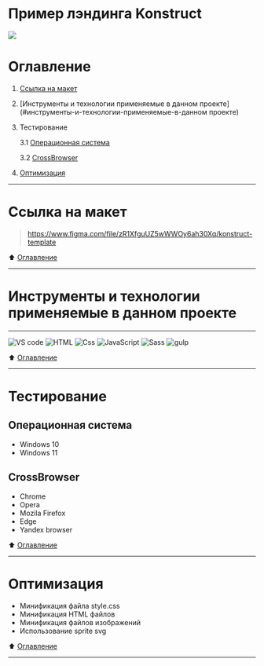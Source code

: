 # Пример лэндинга Konstruct
![](https://sob1975.github.io/img/dist/img/Konstruct.jpg)
# Оглавление
1. [Ссылка на макет](#ссылка-на-макет)
2. [Инструменты и технологии применяемые в данном проекте](#инструменты-и-технологии-применяемые-в-данном проекте) 
3. Тестирование 

    3.1 [Операционная система](#операционная-система)
    
    3.2 [CrossBrowser](#crossbrowser)

4. [Оптимизация](#оптимизация)
____
# Ссылка на макет 
> https://www.figma.com/file/zR1XfguUZ5wWWOy6ah30Xq/konstruct-template

:arrow_up: [Оглавление](#оглавление)
____
# Инструменты и технологии применяемые в данном проекте
____
![VS code](https://img.shields.io/badge/Visual_Studio_Code-000?style=for-the-badge&logo=VisualStudioCode&logoColor=007ACC)
![HTML](https://img.shields.io/badge/markup_language_HTML-000?style=for-the-badge&logo=HTML5)
![Css](https://img.shields.io/badge/Cascading_Style_Sheets_Css-000?style=for-the-badge&logo=CSS3&logoColor=1572B6)
![JavaScript](https://img.shields.io/badge/JavaScript-000?style=for-the-badge&logo=JavaScript&logoColor=E9D54D)
![Sass](https://img.shields.io/badge/Sass-000?style=for-the-badge&logo=Sass&logoColor=CC6699)
![gulp](https://img.shields.io/badge/Gulp-000?style=for-the-badge&logo=gulp&logoColor=CF4647)

:arrow_up: [Оглавление](#оглавление)
____
# Тестирование
## Операционная система
- Windows 10
- Windows 11
## CrossBrowser
- Chrome
- Opera
- Mozila Firefox
- Edge
- Yandex browser

:arrow_up: [Оглавление](#оглавление)
____
# Оптимизация
- Минификация файла style.css
- Минификация HTML файлов
- Минификация файлов изображений
- Использование sprite svg

:arrow_up: [Оглавление](#оглавление)
____



